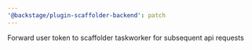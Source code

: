 ```yaml
---
'@backstage/plugin-scaffolder-backend': patch
---
```


Forward user token to scaffolder taskworker for subsequent api requests
